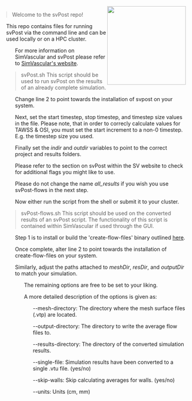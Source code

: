 <img src="SV-logo" align="right" width="210px" height="210px"/>

>Welcome to the svPost repo!
<ol>This repo contains files for running svPost via the command line and can be used locally or on a HPC cluster.
<ol>For more information on SimVascular and svPost please refer to <a href="https://simvascular.github.io/index.html">SimVascular's website</a>.</ol>

>svPost.sh
>This script should be used to run svPost on the results of an already complete simulation.
<ol>Change line 2 to point towards the installation of svpost on your system.</ol>
<ol>Next, set the start timestep, stop timestep, and timestep size values in the file.
Please note, that in order to correcly calculate values for TAWSS & OSI, you must set the start increment to a non-0 timestep. E.g. the timestep size you used.</ol>
<ol>Finally set the <em>indir</em> and <em>outdir</em> variables to point to the correct project and results folders.</ol>
<ol>Please refer to the section on svPost within the SV website to check for additional flags you might like to use.</ol>
<ol>Please do not change the name <em>all_results</em> if you wish you use svPost-flows in the next step.</ol>
<ol>Now either run the script from the shell or submit it to your cluster.</ol>

>svPost-flows.sh
>This script should be used on the converted results of an svPost script.
>The functionality of this script is contained within SimVascular if used through the GUI.
<ol>Step 1 is to install or build the 'create-flow-files' binary outlined <a href="https://github.com/ktbolt/cardiovascular/tree/master/create-flow-files">here</a>.</ol>
<ol>Once complete, alter line 2 to point towards the installation of create-flow-files on your system.</ol>
<ol>Similarly, adjust the paths attached to <em>meshDir</em>, <em>resDir</em>, and <em>outputDir</em> to match your simulation.
<ol>The remaining options are free to be set to your liking.</ol>
<ol></ol>
<ol>A more detailed description of the options is given as:
    <ol>--mesh-directory: The directory where the mesh surface files (.vtp) are located.</ol>
    <ol>--output-directory: The directory to write the average flow files to.</ol>
    <ol>--results-directory: The directory of the converted simulation results.</ol>
    <ol>--single-file: Simulation results have been converted to a single .vtu file. (yes/no) </ol>
    <ol>--skip-walls: Skip calculating averages for walls. (yes/no) </ol>
    <ol>--units: Units (cm, mm) </ol>
</ol>